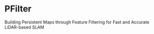 # PFilter
Building Persistent Maps through Feature Filtering for  Fast and Accurate LiDAR-based SLAM
